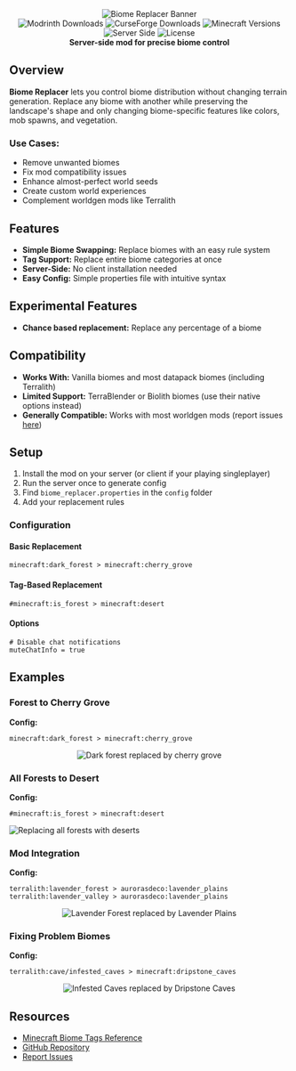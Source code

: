 <div align="center">
  <img src="https://cdn.modrinth.com/data/cached_images/49140522c0371f3ef71e14ad161300767b1fbc80_0.webp" alt="Biome Replacer Banner">
</div>

<div align="center">
  <img src="https://img.shields.io/modrinth/dt/biome-replacer-neoforge?style=flat&logo=modrinth&logoColor=%2300AF5C&label=Modrinth&color=%2300AF5C&link=https%3A%2F%2Fmodrinth.com%2Fmod%2Fbiome-replacer-neoforge" alt="Modrinth Downloads">
  <img src="https://img.shields.io/curseforge/dt/1078423?style=flat&logo=CurseForge&logoColor=%23F16436&label=CurseForge&color=%23F16436&link=https%3A%2F%2Fwww.curseforge.com%2Fminecraft%2Fmc-mods%2Fbiome-replacer-neoforge" alt="CurseForge Downloads">
  <img src="https://img.shields.io/badge/MC-1.19+-green?style=flat&logo=minecraft&logoColor=white" alt="Minecraft Versions">
  <img src="https://img.shields.io/badge/Side-Server-orange?style=flat" alt="Server Side">
  <img src="https://img.shields.io/github/license/WerDei/Biome-Replacer?style=flat&color=purple" alt="License">
</div>

<div align="center">
  <strong>Server-side mod for precise biome control</strong>
</div>

## Overview

**Biome Replacer** lets you control biome distribution without changing terrain generation. Replace any biome with another while preserving the landscape's shape and only changing biome-specific features like colors, mob spawns, and vegetation.

### Use Cases:

* Remove unwanted biomes
* Fix mod compatibility issues
* Enhance almost-perfect world seeds
* Create custom world experiences
* Complement worldgen mods like Terralith

## Features

* **Simple Biome Swapping:** Replace biomes with an easy rule system
* **Tag Support:** Replace entire biome categories at once
* **Server-Side:** No client installation needed
* **Easy Config:** Simple properties file with intuitive syntax

## Experimental Features
* **Chance based replacement:** Replace any percentage of a biome


## Compatibility

* **Works With:** Vanilla biomes and most datapack biomes (including Terralith)
* **Limited Support:** TerraBlender or Biolith biomes (use their native options instead)
* **Generally Compatible:** Works with most worldgen mods (report issues [here](https://github.com/WerDei/Biome-Replacer/issues))

## Setup

1. Install the mod on your server (or client if your playing singleplayer)
2. Run the server once to generate config
3. Find `biome_replacer.properties` in the `config` folder
4. Add your replacement rules

### Configuration

#### Basic Replacement

```
minecraft:dark_forest > minecraft:cherry_grove
```

#### Tag-Based Replacement

```
#minecraft:is_forest > minecraft:desert
```

#### Options

```
# Disable chat notifications
muteChatInfo = true
```

## Examples

### Forest to Cherry Grove

**Config:**
```
minecraft:dark_forest > minecraft:cherry_grove
```

<div align="center">
  <img src="https://raw.githubusercontent.com/WerDei/Biome-Replacer/master/readme-files/example-1.png" alt="Dark forest replaced by cherry grove">
</div>

### All Forests to Desert

**Config:**
```
#minecraft:is_forest > minecraft:desert
```
![Replacing all forests with deserts](https://cdn.modrinth.com/data/cached_images/03a6cb91021fd0a49b3c0be323c7427b097027fe_0.webp)


### Mod Integration

**Config:**
```
terralith:lavender_forest > aurorasdeco:lavender_plains
terralith:lavender_valley > aurorasdeco:lavender_plains
```

<div align="center">
  <img src="https://raw.githubusercontent.com/WerDei/Biome-Replacer/master/readme-files/example-2.png" alt="Lavender Forest replaced by Lavender Plains">
</div>

### Fixing Problem Biomes

**Config:**
```
terralith:cave/infested_caves > minecraft:dripstone_caves
```

<div align="center">
  <img src="https://raw.githubusercontent.com/WerDei/Biome-Replacer/master/readme-files/example-4.png" alt="Infested Caves replaced by Dripstone Caves">
</div>

## Resources

* [Minecraft Biome Tags Reference](https://mcreator.net/wiki/minecraft-biome-tags-list)
* [GitHub Repository](https://github.com/LegendarySpy/Biome-Replacer-Neoforge)
* [Report Issues](https://github.com/LegendarySpy/Biome-Replacer-Neoforge/issues)
